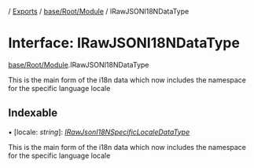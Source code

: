 [](../README.md) / [Exports](../modules.md) / [base/Root/Module](../modules/base_root_module.md) / IRawJSONI18NDataType

# Interface: IRawJSONI18NDataType

[base/Root/Module](../modules/base_root_module.md).IRawJSONI18NDataType

This is the main form of the i18n data which now includes the namespace
for the specific language locale

## Indexable

▪ [locale: *string*]: [*IRawJsonI18NSpecificLocaleDataType*](base_root_module.irawjsoni18nspecificlocaledatatype.md)

This is the main form of the i18n data which now includes the namespace
for the specific language locale
